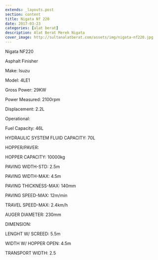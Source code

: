 ```yaml
---
extends: _layouts.post
section: content
title: Nigata Nf 220
date: 2017-03-23
categories: [alat berat]
description: Alat Berat Merek Nigata
cover_image: http://sultanalatberat.com/assets/img/nigata-nf220.jpg
---
```


Nigata NF220

Asphalt Finisher

Make: Isuzu

Model: 4LE1

Gross Power: 29KW

Power Measured: 2100rpm

Displacement: 2.2L

Operational:

Fuel Capacity: 46L

HYDRAULIC SYSTEM FLUID CAPACITY: 70L

HOPPER/PAVER:

HOPPER CAPACITY: 10000kg

PAVING WIDTH-STD: 2.5m

PAVING WIDTH-MAX: 4.5m

PAVING THICKNESS-MAX: 140mm

PAVING SPEED-MAX: 12m/min

TRAVEL SPEED-MAX: 2.4km/h

AUGER DIAMETER: 230mm

DIMENSION:

LENGHT W/ SCREED: 5.5m

WIDTH W/ HOPPER OPEN: 4.5m

TRANSPORT WIDTH: 2.5
